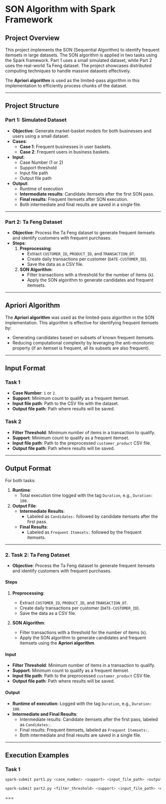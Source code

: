 # **SON Algorithm with Spark Framework**

## **Project Overview**
This project implements the SON (Sequential Algorithm) to identify frequent itemsets in large datasets. The SON algorithm is applied in two tasks using the Spark framework. Part 1 uses a small simulated dataset, while Part 2 uses the real-world Ta Feng dataset. The project showcases distributed computing techniques to handle massive datasets effectively. 

The **Apriori algorithm** is used as the limited-pass algorithm in this implementation to efficiently process chunks of the dataset.

---

## **Project Structure**

### **Part 1: Simulated Dataset**
- **Objective**: Generate market-basket models for both businesses and users using a small dataset.
- **Cases**:
  - **Case 1**: Frequent businesses in user baskets.
  - **Case 2**: Frequent users in business baskets.
- **Input**:
  - Case Number (1 or 2)
  - Support threshold
  - Input file path
  - Output file path
- **Output**:
  - Runtime of execution
  - **Intermediate results**: Candidate itemsets after the first SON pass.
  - **Final results**: Frequent itemsets after SON execution.
  - Both intermediate and final results are saved in a single file.

---

### **Part 2: Ta Feng Dataset**
- **Objective**: Process the Ta Feng dataset to generate frequent itemsets and identify customers with frequent purchases.
- **Steps**:
  1. **Preprocessing**:
     - Extract `CUSTOMER_ID`, `PRODUCT_ID`, and `TRANSACTION_DT`.
     - Create daily transactions per customer (`DATE-CUSTOMER_ID`).
     - Save the data as a CSV file.
  2. **SON Algorithm**:
     - Filter transactions with a threshold for the number of items (`k`).
     - Apply the SON algorithm to generate candidates and frequent itemsets.

---

## **Apriori Algorithm**
The **Apriori algorithm** was used as the limited-pass algorithm in the SON implementation. This algorithm is effective for identifying frequent itemsets by:
- Generating candidates based on subsets of known frequent itemsets.
- Reducing computational complexity by leveraging the anti-monotonic property (if an itemset is frequent, all its subsets are also frequent).

---

## **Input Format**

### Task 1
- **Case Number**: `1` or `2`.
- **Support**: Minimum count to qualify as a frequent itemset.
- **Input file path**: Path to the CSV file with the dataset.
- **Output file path**: Path where results will be saved.

### Task 2
- **Filter Threshold**: Minimum number of items in a transaction to qualify.
- **Support**: Minimum count to qualify as a frequent itemset.
- **Input file path**: Path to the preprocessed `customer_product` CSV file.
- **Output file path**: Path where results will be saved.

---

## **Output Format**

For both tasks:
1. **Runtime**:
   - Total execution time logged with the tag `Duration`, e.g., `Duration: 100`.
2. **Output File**:
   - **Intermediate Results**:
     - Labeled as `Candidates:` followed by candidate itemsets after the first pass.
   - **Final Results**:
     - Labeled as `Frequent Itemsets:` followed by the frequent itemsets.

---

### 2. **Task 2: Ta Feng Dataset**
- **Objective**: Process the Ta Feng dataset to generate frequent itemsets and identify customers with frequent purchases.

#### **Steps**
1. **Preprocessing**:
   - Extract `CUSTOMER_ID`, `PRODUCT_ID`, and `TRANSACTION_DT`.
   - Create daily transactions per customer (`DATE-CUSTOMER_ID`).
   - Save the data as a CSV file.
   
2. **SON Algorithm**:
   - Filter transactions with a threshold for the number of items (`k`).
   - Apply the SON algorithm to generate candidates and frequent itemsets using the **Apriori algorithm**.

#### **Input**
- **Filter Threshold**: Minimum number of items in a transaction to qualify.
- **Support**: Minimum count to qualify as a frequent itemset.
- **Input file path**: Path to the preprocessed `customer_product` CSV file.
- **Output file path**: Path where results will be saved.

#### **Output**
- **Runtime of execution**: Logged with the tag `Duration`, e.g., `Duration: 100`.
- **Intermediate and Final Results**:
  - Intermediate results: Candidate itemsets after the first pass, labeled as `Candidates:`.
  - Final results: Frequent itemsets, labeled as `Frequent Itemsets:`.
  - Both intermediate and final results are saved in a single file.

---

## **Execution Examples**

### Task 1
```bash
spark-submit part1.py <case_number> <support> <input_file_path> <output_file_path>

spark-submit part2.py <filter_threshold> <support> <input_file_path> <output_file_path>
```
===
